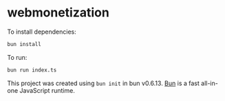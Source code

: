 # webmonetization

To install dependencies:

```bash
bun install
```

To run:

```bash
bun run index.ts
```

This project was created using `bun init` in bun v0.6.13. [Bun](https://bun.sh) is a fast all-in-one JavaScript runtime.
